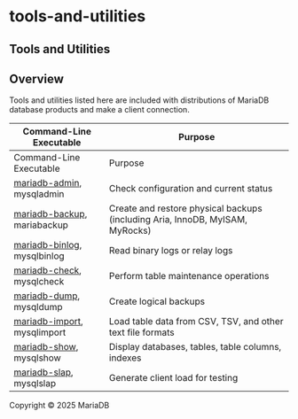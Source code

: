 # tools-and-utilities

## Tools and Utilities

## Overview

Tools and utilities listed here are included with distributions of MariaDB database products and make a client connection.

| Command-Line Executable                                                            | Purpose                                                                       |
| ---------------------------------------------------------------------------------- | ----------------------------------------------------------------------------- |
| Command-Line Executable                                                            | Purpose                                                                       |
| [mariadb-admin](mariadb-admin.md), mysqladmin                                      | Check configuration and current status                                        |
| [mariadb-backup](../server-usage/backup-and-restore/mariabackup/), mariabackup     | Create and restore physical backups (including Aria, InnoDB, MyISAM, MyRocks) |
| [mariadb-binlog](mariadb-binlog/), mysqlbinlog                                     | Read binary logs or relay logs                                                |
| [mariadb-check](mariadb-check.md), mysqlcheck                                      | Perform table maintenance operations                                          |
| [mariadb-dump](backup-restore-and-import-clients/mariadb-dump.md), mysqldump       | Create logical backups                                                        |
| [mariadb-import](backup-restore-and-import-clients/mariadb-import.md), mysqlimport | Load table data from CSV, TSV, and other text file formats                    |
| [mariadb-show](mariadb-show.md), mysqlshow                                         | Display databases, tables, table columns, indexes                             |
| [mariadb-slap](mariadb-slap.md), mysqlslap                                         | Generate client load for testing                                              |

Copyright © 2025 MariaDB
